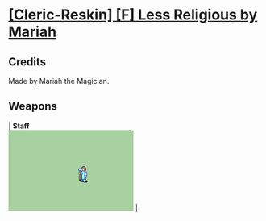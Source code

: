 # [\[Cleric-Reskin\] \[F\] Less Religious by Mariah](./)
## Credits

Made by Mariah the Magician.

## Weapons

| <b>Staff</b><br/><img alt="Staff animation" src="./7.%20Staff/Staff.gif"/> |
